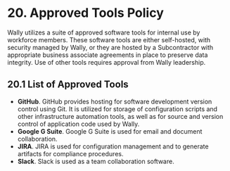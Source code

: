 # 20. Approved Tools Policy

Wally utilizes a suite of approved software tools for internal use by workforce members. These software tools are either self-hosted, with security managed by Wally, or they are hosted by a Subcontractor with appropriate business associate agreements in place to preserve data integrity. Use of other tools requires approval from Wally leadership.

## 20.1 List of Approved Tools

* **GitHub**. GitHub provides hosting for software development version control using Git. It is utilized for storage of configuration scripts and other infrastructure automation tools, as well as for source and version control of application code used by Wally.
* **Google G Suite**. Google G Suite is used for email and document collaboration.
* **JIRA**. JIRA is used for configuration management and to generate artifacts for compliance procedures.
* **Slack**. Slack is used as a team collaboration software.

